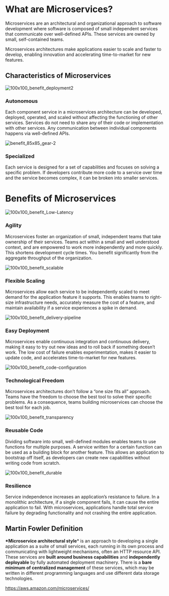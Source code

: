# What are Microservices?

Microservices are an architectural and organizational approach to software development where software is composed of small independent services that communicate over well-defined APIs. These services are owned by small, self-contained teams.

Microservices architectures make applications easier to scale and faster to develop, enabling innovation and accelerating time-to-market for new features.



## Characteristics of Microservices

![100x100_benefit_deployment2](https://d1.awsstatic.com/icons/benefit-icons/100x100_benefit_deployment2.c68823bf6f80f3f85c4fff89410069de9a1bd60c.png)

### Autonomous

Each component service in a microservices architecture can be developed, deployed, operated, and scaled without affecting the functioning of other services. Services do not need to share any of their code or implementation with other services. Any communication between individual components happens via well-defined APIs.

![benefit_85x85_gear-2](https://d1.awsstatic.com/product-marketing/Serverless/benefit_85x85_gear-2.f27f2d94fe6897e2785603c4a7715d18173ff71a.png)

### Specialized

Each service is designed for a set of capabilities and focuses on solving a specific problem. If developers contribute more code to a service over time and the service becomes complex, it can be broken into smaller services.



# Benefits of Microservices

![100x100_benefit_Low-Latency](https://d1.awsstatic.com/icons/benefit-icons/100x100_benefit_Low-Latency.2e96f1de3dacb3bda2a679b372d04c104718be02.png)

### Agility

Microservices foster an organization of small, independent teams that take ownership of their services. Teams act within a small and well understood context, and are empowered to work more independently and more quickly. This shortens development cycle times. You benefit significantly from the aggregate throughput of the organization.

![100x100_benefit_scalable](https://d1.awsstatic.com/icons/benefit-icons/100x100_benefit_scalable.f24d5f6848364dc06c177951f15f29c63fd22f41.png)

### Flexible Scaling

Microservices allow each service to be independently scaled to meet demand for the application feature it supports. This enables teams to right-size infrastructure needs, accurately measure the cost of a feature, and maintain availability if a service experiences a spike in demand.

![100x100_benefit_delivery-pipeline](https://d1.awsstatic.com/icons/benefit-icons/100x100_benefit_delivery-pipeline.1e300fd9b26f94b1865ffe571f81eef55c833d38.png)

### Easy Deployment

Microservices enable continuous integration and continuous delivery, making it easy to try out new ideas and to roll back if something doesn’t work. The low cost of failure enables experimentation, makes it easier to update code, and accelerates time-to-market for new features.

![100x100_benefit_code-configuration](https://d1.awsstatic.com/icons/benefit-icons/100x100_benefit_code-configuration.29104e7e882b2a715b6284a4352abfc97f9a60fc.png)

### Technological Freedom

Microservices architectures don’t follow a “one size fits all” approach. Teams have the freedom to choose the best tool to solve their specific problems. As a consequence, teams building microservices can choose the best tool for each job.

![100x100_benefit_transparency](https://d1.awsstatic.com/icons/benefit-icons/100x100_benefit_transparency.d2636d5bf5c2cfe25a70cc7f7bac5b22fb8cc547.png)

### Reusable Code

Dividing software into small, well-defined modules enables teams to use functions for multiple purposes. A service written for a certain function can be used as a building block for another feature. This allows an application to bootstrap off itself, as developers can create new capabilities without writing code from scratch.

![100x100_benefit_durable](https://d1.awsstatic.com/icons/benefit-icons/100x100_benefit_durable.54299a12d07fd6a95f634ea029ec94a6609f8eb6.png)

### Resilience

Service independence increases an application’s resistance to failure. In a monolithic architecture, if a single component fails, it can cause the entire application to fail. With microservices, applications handle total service failure by degrading functionality and not crashing the entire application.







## Martin Fowler Definition

 **\*Microservice architectural style*** is an approach to developing a single application as a suite of small services, each running in its own process and communicating with lightweight mechanisms, often an HTTP resource API. These services are **built around business capabilities** and **independently deployable** by fully automated deployment machinery. There is a **bare minimum of centralized management** of these services, which may be written in different programming languages and use different data storage technologies.  

 https://aws.amazon.com/microservices/

 